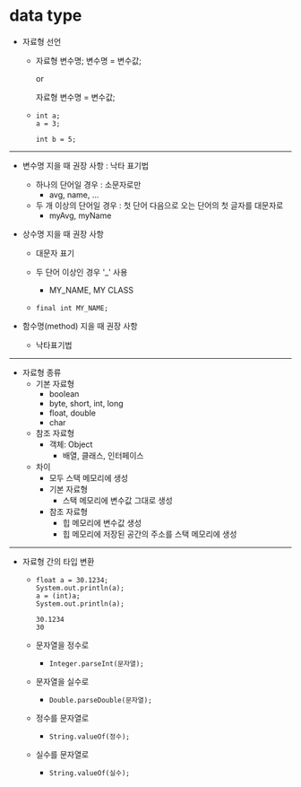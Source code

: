 # data type

- 자료형 선언

  - 자료형 변수명;
    변수명 = 변수값;

    or

    자료형 변수명 = 변수값;

  - ```
    int a;
    a = 3;
    
    int b = 5;
    ```

-----

- 변수명 지을 때 권장 사항 : 낙타 표기법

  - 하나의 단어일 경우 : 소문자로만
    - avg, name, ...
  - 두 개 이상의 단어일 경우 : 첫 단어 다음으로 오는 단어의 첫 글자를 대문자로
    - myAvg, myName

- 상수명 지을 때 권장 사항

  - 대문자 표기

  - 두 단어 이상인 경우 '_' 사용

    - MY_NAME, MY CLASS

  - ```
    final int MY_NAME;
    ```

- 함수명(method) 지을 때 권장 사항

  - 낙타표기법

-----

- 자료형 종류
  - 기본 자료형
    - boolean
    - byte, short, int, long
    - float, double
    - char
  - 참조 자료형
    - 객체: Object
      - 배열, 클래스, 인터페이스
  - 차이
    - 모두 스택 메모리에 생성
    - 기본 자료형
      - 스택 메모리에 변수값 그대로 생성
    - 참조 자료형
      - 힙 메모리에 변수값 생성
      - 힙 메모리에 저장된 공간의 주소를 스택 메모리에 생성

-----

- 자료형 간의 타입 변환

  - ```
    float a = 30.1234;
    System.out.println(a);
    a = (int)a;
    System.out.println(a);
    ```

    ```
    30.1234
    30
    ```

  - 문자열을 정수로
  
    - ```
      Integer.parseInt(문자열);
      ```
  
  - 문자열을 실수로
  
    - ```
      Double.parseDouble(문자열);
      ```
  
  - 정수를 문자열로
  
    - ```
      String.valueOf(정수);
      ```
  
  - 실수를 문자열로
  
    - ```
      String.valueOf(실수);
      ```
  
      
